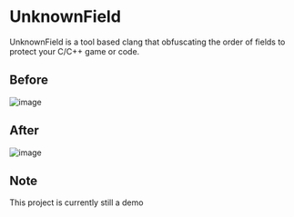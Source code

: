 # UnknownField
UnknownField is a tool based clang that obfuscating the order of fields to protect your C/C++ game or code.

## Before
![image](https://github.com/gmh5225/UnknownField/blob/main/images/UnknownField_before.png)

## After
![image](https://github.com/gmh5225/UnknownField/blob/main/images/UnknownField_after.png)


## Note
This project is currently still a demo
